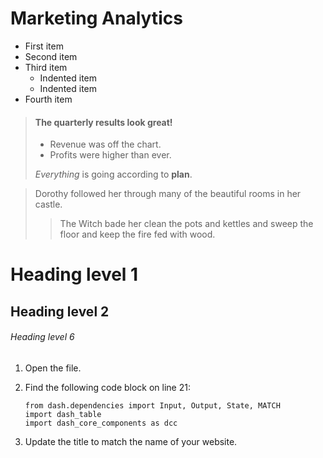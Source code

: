 # Marketing Analytics

- First item
- Second item
- Third item
    - Indented item
    - Indented item
- Fourth item

> #### The quarterly results look great!
>
> - Revenue was off the chart.
> - Profits were higher than ever.
>
>  *Everything* is going according to **plan**.

> Dorothy followed her through many of the beautiful rooms in her castle.
>
>> The Witch bade her clean the pots and kettles and sweep the floor and keep the fire fed with wood.

# Heading level 1
## Heading level 2
###### Heading level 6

1.  Open the file.
2.  Find the following code block on line 21:

        from dash.dependencies import Input, Output, State, MATCH
        import dash_table
        import dash_core_components as dcc

3.  Update the title to match the name of your website.
